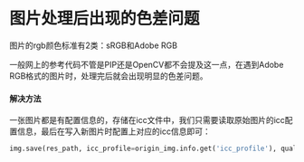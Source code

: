 # 图片处理后出现的色差问题

图片的rgb颜色标准有2类：sRGB和Adobe RGB

一般网上的参考代码不管是PIP还是OpenCV都不会提及这一点，在遇到Adobe RGB格式的图片时，处理完后就会出现明显的色差问题。

#### 解决方法

一张图片都是有配置信息的，存储在icc文件中，我们只需要读取原始图片的icc配置信息，最后在写入新图片时配置上对应的icc信息即可：

```python
img.save(res_path, icc_profile=origin_img.info.get('icc_profile'), quality=100)
```

